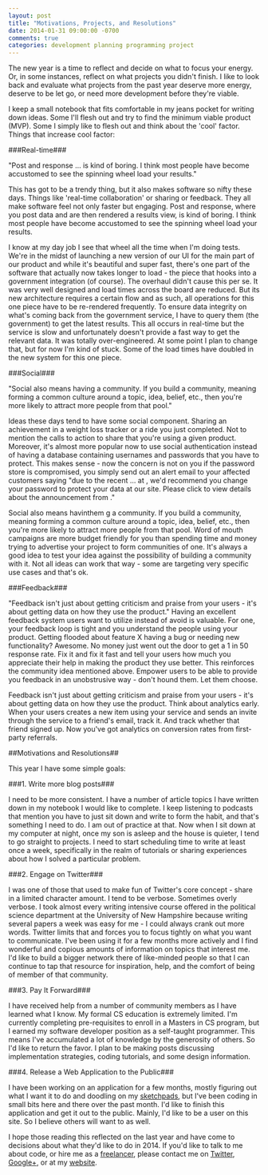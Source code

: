 ```yaml
---
layout: post
title: "Motivations, Projects, and Resolutions"
date: 2014-01-31 09:00:00 -0700
comments: true
categories: development planning programming project
---
```

The new year is a time to reflect and decide on what to focus your energy. Or,
in some instances, reflect on what projects you didn't finish. I like to look
back and evaluate what projects from the past year deserve more energy, deserve
to be let go, or need more development before they're viable.
<!--more-->
I keep a small notebook that fits comfortable in my jeans pocket for writing
down ideas. Some I'll flesh out and try to find the minimum viable product (MVP).
Some I simply like to flesh out and think about the 'cool' factor. Things that
increase cool factor:

###Real-time###

"Post and response ... is kind of boring. I think most people have become
accustomed to see the spinning wheel load your results."

This has got to be a trendy thing, but it also makes software so nifty these
days. Things like 'real-time collaboration' or sharing or feedback. They all
make software feel not only faster but engaging. Post and response, where you
post data and are then rendered a results view, is kind of boring. I think most
people have become accustomed to see the spinning wheel load your results.

I know at my day job I see that wheel all the time when I'm doing tests. We're
in the midst of launching a new version of our UI for the main part of our
product and while it's beautiful and super fast, there's one part of the
software that actually now takes longer to load - the piece that hooks into a
government integration (of course). The overhaul didn't cause this per se. It
was very well designed and load times across the board are reduced. But its new
architecture requires a certain flow and as such, all operations for this one
piece have to be re-rendered frequently. To ensure data integrity on what's
coming back from the government service, I have to query them (the government)
to get the latest results. This all occurs in real-time but the service is slow
and unfortunately doesn't provide a fast way to get the relevant data. It was
totally over-engineered. At some point I plan to change that, but for now I'm
kind of stuck. Some of the load times have doubled in the new system for this
one piece.

###Social###

"Social also means having a community. If you build a community, meaning forming
a common culture around a topic, idea, belief, etc., then you're more likely to
attract more people from that pool."

Ideas these days tend to have some social component. Sharing an achievement in a
weight loss tracker or a ride you just completed. Not to mention the calls to
action to share that you're using a given product. Moreover, it's almost more
popular now to use social authentication instead of having a database containing
usernames and passwords that you have to protect. This makes sense - now the
concern is not on you if the password store is compromised, you simply send out
an alert email to your affected customers saying "due to the recent ... at
<social network>, we'd recommend you change your password to protect your data
at our site. Please click <here> to view details about the announcement from
<social network>."

Social also means havinthem g a community. If you build a community, meaning
forming a common culture around a topic, idea, belief, etc., then you're more
likely to attract more people from that pool. Word of mouth campaigns are more
budget friendly for you than spending time and money trying to advertise your
project to form communities of one. It's always a good idea to test your idea
against the possibility of building a community with it. Not all ideas can work
that way - some are targeting very specific use cases and that's ok.

###Feedback###

"Feedback isn't just about getting criticism and praise from your users - it's
about getting data on how they use the product."
Having an excellent feedback system users want to utilize instead of avoid is
valuable. For one, your feedback loop is tight and you understand the people
using your product. Getting flooded about feature X having a bug or needing new
functionality? Awesome. No money just went out the door to get a 1 in 50 response
rate. Fix it and fix it fast and tell your users how much you appreciate their
help in making the product they use better. This reinforces the community idea
mentioned above. Empower users to be able to provide you feedback in an
unobstrusive way - don't hound them. Let them choose.

Feedback isn't just about getting criticism and praise from your users - it's
about getting data on how they use the product. Think about analytics early. When
your users creates a new item using your service and sends an invite through the
service to a friend's email, track it. And track whether that friend signed up.
Now you've got analytics on conversion rates from first-party referrals.

##Motivations and Resolutions##

This year I have some simple goals:

###1. Write more blog posts###

I need to be more consistent. I have a number of article topics I have written
down in my notebook I would like to complete. I keep listening to podcasts that
mention you have to just sit down and write to form the habit, and that's
something I need to do. I am out of practice at that. Now when I sit down at my
computer at night, once my son is asleep and the house is quieter, I tend to go
straight to projects. I need to start scheduling time to write at least once a
week, specifically in the realm of tutorials or sharing experiences about how I
solved a particular problem.

###2. Engage on Twitter###

I was one of those that used to make fun of Twitter's core concept - share in a
limited character amount. I tend to be verbose. Sometimes overly verbose. I took
almost every writing intensive course offered in the political science department
at the University of New Hampshire because writing several papers a week was easy
for me - I could always crank out more words. Twitter limits that and forces you
to focus tightly on what you want to communicate. I've been using it for a few
months more actively and I find wonderful and copious amounts of information on
topics that interest me. I'd like to build a bigger network there of like-minded
people so that I can continue to tap that resource for inspiration, help, and the
comfort of being of member of that community.

###3. Pay It Forward###

I have received help from a number of community members as I have learned what I
know. My formal CS education is extremely limited. I'm currently completing
pre-requisites to enroll in a Masters in CS program, but I earned my software
developer position as a self-taught programmer. This means I've accumulated a
lot of knowledge by the generosity of others. So I'd like to return the favor. I
plan to be making posts discussing implementation strategies, coding tutorials,
and some design information.

###4. Release a Web Application to the Public###

I have been working on an application for a few months, mostly figuring out what
I want it to do and doodling on my
[sketchpads](http://www.uistencils.com/products/responsive-sketch-pad), but I've
been coding in small bits here and there over the past month. I'd like to finish
this application and get it out to the public. Mainly, I'd like to be a user on
this site. So I believe others will want to as well.

I hope those reading this reflected on the last year and have come to decisions
about what they'd like to do in 2014. If you'd like to talk to me about code, or
hire me as a [freelancer](http://bluesuntechnologies.com/), please contact me on
[Twitter](https://twitter.com/chrisdownard),
[Google+](https://plus.google.com/+ChristopherDownard/), or at my
[website](http://bluesuntechnologies.com/contact/).

